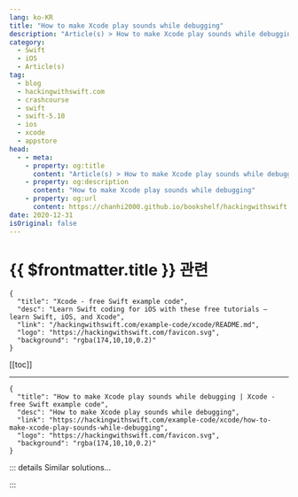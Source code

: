 ```yaml
---
lang: ko-KR
title: "How to make Xcode play sounds while debugging"
description: "Article(s) > How to make Xcode play sounds while debugging"
category:
  - Swift
  - iOS
  - Article(s)
tag: 
  - blog
  - hackingwithswift.com
  - crashcourse
  - swift
  - swift-5.10
  - ios
  - xcode
  - appstore
head:
  - - meta:
    - property: og:title
      content: "Article(s) > How to make Xcode play sounds while debugging"
    - property: og:description
      content: "How to make Xcode play sounds while debugging"
    - property: og:url
      content: https://chanhi2000.github.io/bookshelf/hackingwithswift.com/example-code/xcode/how-to-make-xcode-play-sounds-while-debugging.html
date: 2020-12-31
isOriginal: false
---
```


# {{ $frontmatter.title }} 관련

```component VPCard
{
  "title": "Xcode - free Swift example code",
  "desc": "Learn Swift coding for iOS with these free tutorials – learn Swift, iOS, and Xcode",
  "link": "/hackingwithswift.com/example-code/xcode/README.md",
  "logo": "https://hackingwithswift.com/favicon.svg",
  "background": "rgba(174,10,10,0.2)"
}
```

[[toc]]

---

```component VPCard
{
  "title": "How to make Xcode play sounds while debugging | Xcode - free Swift example code",
  "desc": "How to make Xcode play sounds while debugging",
  "link": "https://hackingwithswift.com/example-code/xcode/how-to-make-xcode-play-sounds-while-debugging",
  "logo": "https://hackingwithswift.com/favicon.svg",
  "background": "rgba(174,10,10,0.2)"
}
```

<!-- TODO: 작성 -->

<!-- 
Xcode has lots of tools to help you debug user interface problems, but it’s a little tricker to debug things you can’t see – network requests failing, data loading code going wrong, and so on.

A few years ago Markos Charatzas gave a <a href="https://qnoid.com/2013/06/08/Sound-Debugging.html">pioneering talk at NSConference</a> about the importance of using sound for debugging, and it’s a concept I’ve since used in my own projects.

To try it out, place a breakpoint somewhere in your code, then right-click on it and choose “Edit Breakpoint”. Click the Add Action button, then change the action to be “Sound” – you’ll see a list of system sounds you can choose from.

It doesn’t matter which sound you choose (although having sad sounds for failures does help!), but no matter what you decide you should check the box below marked “Automatically continue after evaluating actions” – this will ensure your breakpoint doesn’t stop execution of the program.

That checkbox plus the sound together means your program won’t pause when your breakpoints are hit, but will instead almost become musical: as network operations start, succeed, or fail, you’ll hear beeps, clicks, and bongs from your Mac so you’ll know exactly what’s happening just by listening.

**Note:** In case you were worried, none of these sounds will actually play when your app ships – they are just used by Xcode’s debugging engine.

-->

::: details Similar solutions…

<!--
/example-code/media/how-to-play-sounds-using-avaudioplayer">How to play sounds using AVAudioPlayer 
/example-code/media/how-to-play-videos-using-avplayerviewcontroller">How to play videos using AVPlayerViewController 
/example-code/core-haptics/how-to-play-custom-vibrations-using-core-haptics">How to play custom vibrations using Core Haptics 
/quick-start/swiftui/how-to-play-movies-with-videoplayer">How to play movies with VideoPlayer 
/example-code/location/how-to-read-the-users-location-while-your-app-is-in-the-background">How to read the user’s location while your app is in the background</a>
-->

:::

